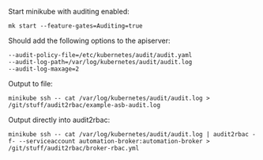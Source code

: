 Start minikube with auditing enabled:

`mk start --feature-gates=Auditing=true`

Should add the following options to the apiserver:

```
--audit-policy-file=/etc/kubernetes/audit/audit.yaml
--audit-log-path=/var/log/kubernetes/audit/audit.log
--audit-log-maxage=2
```

Output to file:

`minikube ssh -- cat /var/log/kubernetes/audit/audit.log > /git/stuff/audit2rbac/example-asb-audit.log`

Output directly into audit2rbac:

`minikube ssh -- cat /var/log/kubernetes/audit/audit.log | audit2rbac -f- --serviceaccount automation-broker:automation-broker > /git/stuff/audit2rbac/broker-rbac.yml`
